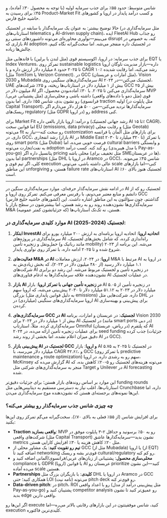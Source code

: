 شانس متوسط: حدود ۵۵٪ برای جذب سرمایه اولیه (با توجه به محصول ۳۰٪ آماده)، و ۴۵٪ برای رسیدن به Product-Market Fit و کسب درآمد پایدار در اروپا و کشورهای حاشیه خلیج فارس.

حالا توضیح بیشتر: به عنوان یک سرمایه‌گذار با سابقه در لجستیک (مثل سرمایه‌گذاری در استارتاپ‌های telematics و AI-driven supply chain)، ایده FleetAI Hub رو جذاب می‌بینم—نوآوری محاوره‌ای می‌تونه داشبوردهای سنتی رو disrupt کنه، به خصوص در بازاری که AI adoption در لجستیک داره منفجر می‌شه. اما سخت‌گیرانه نگاه کنیم، چالش‌ها زیاده.

برای جذب سرمایه: در اروپا، اکوسیستم قوی (مثل لندن یا برلین) با فاندهایی مثل EQT یا Index Ventures، تمرکز روی sustainable logistics داره—بازار مدیریت ناوگان اروپا تا ۲۰۲۵ حدود ۸ میلیارد دلار ارزش داره و با CAGR ۱۰٪ رشد می‌کنه، اما رقابت شدیده (مثل TomTom یا Verizon Connect). در GCC (مثل امارات و عربستان)، Vision 2030 و Mubadala سرمایه‌گذاری‌های سنگینی روی AI لجستیک می‌کنن—در ۲۰۲۴، UAE بیش از ۱ میلیارد دلار در استارتاپ‌ها ریخته، و ۲۵٪ شرکت‌های GCC بیش از ۲۵ میلیون دلار در AI سرمایه‌گذاری می‌کنن تا ۲۰۲۵. با ۳۰٪ آماده‌بودن محصول، اگر MVP قوی (مثل دمو با داده‌های واقعی) داشته باشی و محلی‌سازی (مثل پشتیبانی عربی/فرانسوی) رو نشون بدی، شانس ۵۵٪ داری. اما بدون traction اولیه (مثل پایلوت در Capital Transport)، سرمایه‌گذارها تردید می‌کنن—من ۵۰۰ هزار دلار می‌ذارم اگر ریسک‌های regulatory (مثل GDPR در اروپا) رو address کنی.

برای Market Fit و درآمد: اروپا بازار بالغی داره (رشد جهانی لجستیک AI تا ۱۵٪ CAGR)، اما قوانین سخت EU (emissions, data privacy) و رقابت محلی (مثل Geotab) می‌تونه fit رو سخت کنه—نیاز به customization برای بازارهای مثل آلمان یا فرانسه داری. در GCC، رشد انفجاری (بازار AI در Middle East تا ۳۲۰ میلیارد تا ۲۰۳۰) با تمرکز روی smart ports (مثل Dubai) فرصت خوبی می‌ده، اما cultural barriers و وابستگی به نفت/تجارت می‌تونه adoption رو کند کنه. کسب درآمد (با مدل هیبریدی Pay-as-you-go) پتانسیل داره اگر pricing محلی باشه (مثل تخفیف برای SMEها در عربستان)، اما بدون partnerships (مثل DHL در اروپا یا Aramco در GCC)، شانس ۴۵٪ می‌مونه. کلی، اگر تیم قوی و execution عالی داشته باشی، می‌تونی scale کنی—اما بازارهای این مناطق unforgiving هستن، و failure rate استارتاپ‌های AI لجستیک هنوز بالای ۶۰٪ است.

----

در ادامه نقش سرمایه‌گذار حرفه‌ای، موارد سرمایه‌گذاری سنگین در AI لجستیک رو که از دانشم و منابع معتبر می‌دونم، با رفرنس معرفی می‌کنم. تمرکز روی اروپا و GCC (کشورهای حاشیه خلیج فارس) گذاشتم، چون سؤالتون به این مناطق اشاره داشت. این سرمایه‌گذاری‌ها نشون‌دهنده روند رو به رشد هستن، اما بیشترشون در سطح بازار یا M&A هستن، نه تک‌تک استارتاپ‌ها (که جزئیاتشون کمتر عمومیه).

### موارد کلیدی سرمایه‌گذاری در AI لجستیک (2024-2025):

1. **ابتکار InvestAI اتحادیه اروپا**: اتحادیه اروپا برنامه‌ای به ارزش ۲۰۰ میلیارد یورو برای سرمایه‌گذاری در پروژه‌های AI راه‌اندازی کرده، که شامل بخش‌های لجستیک، حمل‌ونقل و زنجیره تأمین (مانند رباتیک و mobility) می‌شه. این برنامه از ۲۰۲۳ شروع شده و تا ۲۰۲۵ ادامه داره، با تمرکز روی نوآوری پایدار.

2. **فعالیت‌های M&A در AI اروپا**: در ۲۰۲۴، ارزش معاملات M&A مرتبط با AI در اروپا به ۱.۱ میلیارد دلار رسید (از ۴۸۰ میلیون دلار در ۲۰۲۳)، که بخش زیادی‌ش به شرکت‌های AI در زنجیره تأمین و لجستیک مربوط می‌شه. این رشد دو برابری نشون‌دهنده علاقه سرمایه‌گذارها به ادغام فناوری‌های AI در عملیات لجستیک.

3. **بازار AI در زنجیره تأمین جهانی با تمرکز اروپا**: بازار AI در زنجیره تأمین از ۵.۰۵ میلیارد دلار در ۲۰۲۳ به ۵۱.۱۲ میلیارد دلار تا ۲۰۳۰ پیش‌بینی می‌شه، که اروپا سهم بزرگی (به دلیل قوانین پایداری مثل emissions) داره. شرکت‌هایی مثل DHL در اروپا سرمایه‌گذاری‌های سنگینی (میلیاردی) در AI برای پیش‌بینی و بهینه‌سازی کرده‌ن.

4. **سرمایه‌گذاری‌های GCC در AI لجستیک**: در عربستان و امارات، برنامه Vision 2030 بیش از ۱ میلیارد دلار در ۲۰۲۴ برای AI در لجستیک (مانند smart ports در دبی) سرمایه‌گذاری کرده. مثلاً، استارتاپ Omniful (در ریاض، عربستان) که پلتفرم AI برای عملیات زنجیره تأمین ارائه می‌ده، در ۲۰۲۴ seed funding جذب کرده (جزئیات دقیق میزان اعلام نشده، اما بخشی از روند رشد AI در GCC). 

5. **پیش‌بینی بازار AI لجستیک در GCC و اروپا**: بازار AI در لجستیک تا ۲۰۲۵ به ۵.۷۵ میلیارد دلار می‌رسه، با CAGR ۴۲.۶٪، و GCC (با تمرکز روی predictive maintenance و route optimization) سهم رو به رشدی داره. در اروپا، McKinsey گزارش می‌ده که AI می‌تونه هزینه‌های لجستیک رو ۵-۲۰٪ کاهش بده، که منجر به سرمایه‌گذاری‌های شرکتی مثل Target و Unilever در AI forecasting شده. 

این موارد بر اساس روندهای بازار هستن؛ برای جزئیات دقیق‌تر funding rounds استارتاپ‌ها، اغلب نیاز به دسترسی مستقیم به دیتابیس‌هایی مثل Crunchbase داره، اما این‌ها نمونه‌های برجسته‌ای هستن که نشون‌دهنده موج سرمایه‌گذاری می‌دن.

### چه چیزی شانس جذب سرمایه‌گذار رو بیشتر می‌کنه؟
برای افزایش شانس (از ۵۵٪ فعلی به بالای ۷۰٪)، سخت‌گیرانه می‌گم تمرکز روی این‌ها بکنید: 
- **Traction واقعی بسازید**: MVP رو به ۵۰٪ برسونید و حداقل ۲-۳ پایلوت موفق در شرکت‌های واقعی (مثل Capital Transport) نشون بدید—سرمایه‌گذارها عاشق metrics مثل ۲۰٪ کاهش هزینه یا ۳۰٪ افزایش کارایی هستن.
- **تیم رو تقویت کنید**: یک مشاور محلی از GCC (مثل از Mubadala) یا اروپا (از EQT) اضافه کنید تا networking قوی‌تر بشه و ریسک cultural/regulatory رو کم کنه.
- **محلی‌سازی محصول**: پشتیبانی از زبان‌های عربی/فرانسوی/آلمانی اضافه کنید و compliance با GDPR (اروپا) یا قوانین AI عربستان رو prioritize کنید—این نشون می‌ده آماده scale هستین.
- **Partnerships کلیدی**: با بازیگران بزرگ مثل DHL در اروپا یا Aramco در GCC همکاری کنید؛ حتی LOI (نامه نیت) می‌تونه pitch deck رو قوی‌تر کنه.
- **Data-driven pitch**: در pitch، ROI رو با اعداد واقعی (مثل پیش‌بینی درآمد از مدل Pay-as-you-go) پشتیبان کنید و competitor analysis رو عمیق‌تر کنید تا نشون بدید edge واقعی دارین.

اگر این‌ها رو execute کنید، شانس موفقیتتون در این بازارهای رقابتی بالاتر می‌ره—اما execution کلیدی‌ترین فاکتوره.